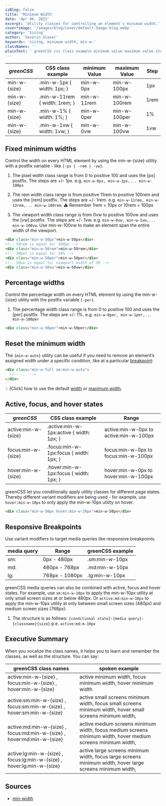 ```yaml
---
isBlog: false
title: 'Minimum Width'
date: 'Apr 06. 2022'
excerpt: 'Utility classes for controlling an element`s minimum width.'
cover*image: '/images/blog/cover/default-Image-blog.webp'
category: 'Sizing'
author: 'Severin Glaser'
keywords: 'sizing, minimum width, min-w-'
classNames: ''
plainText: ' greenCSS css class example minimum value maximum value step min-w size min-w-1px width: 1px; min-w-0px min-w-100px 1px min-w size min-w-11rem width: 1rem; min-w-11rem min-w-100rem 1rem min-w size min-w-1% width: 1%; min-w-0per min-w-100per 1% min-w size min-w-1vw width: 1vw; min-w-0vw min-w-100vw 1vw fixed minimum widths control the width on every html element by using the min-w size utility with a postfix variable like ` -px -rem -vw ` 1 the pixel width class range is from 0 to positive 100 and uses the px postfix the steps are + 1px e g `min-w-0px min-w-1px min-w-100px` 2 the rem width class range is from positive 11rem to positive 100rem and uses the rem postfix the steps are + 1rem e g `min-w-11rem min-w-12rem min-w-100rem` ⚠️ remember 1rem = 10px or 10rem = 100px 3 the viewport width class range is from 0vw to positive 100vw and uses the vw postfix the steps are + 1vw e g `min-w-0vw min-w-1vw min-w-100vw` use min-w-100vw to make an element span the entire width of the viewport  percentage widths control the percentage width on every html element by using the min-w size utility with the postfix variable ` -per ` 1 the percentage width class range is from 0 to positive 100 and uses the per postfix the steps are + 1% e g `min-w-0per min-w-1per min-w-100per`  reset the minimum width the ` min-w-auto ` utility can be useful if you need to remove an element’s assigned width under a specific condition like at a particular breakpoint blog responsive-greenCSS-breakpoints :  💡 click how to use the default width docs sizing-width or maximum width docs sizing-maximum-width active focus and hover states greenCSS css class example range active:min-w size active :min-w-1px:active width: 1px; active:min-w-0px to active:min-w-100px focus:min-w size focus :min-w-1px:focus width: 1px; focus:min-w-0px to focus:min-w-100px hover:min-w size hover :min-w-1px:focus width: 1px; hover:min-w-0px to hover:min-w-100px greenCSS let you conditionally apply utility classes for different page states thereby different variant modifiers are being used for example use `hover:min-w-10px` to only apply the min-w-10px utility on hover  responsive breakpoints use variant modifiers to target media queries like responsive breakpoints media query range greenCSS example sm: 0px 480px sm:min-w-10px md: 480px 768px md:min-w-10px lg: 768px 1080px lg:min-w-10px greenCSS media queries can also be combined with active focus and hover states for example use `sm:min-w-10px` to apply the min-w-10px utility at only small screen sizes at or below 480px or `active:md:min-w-10px` to apply the min-w-10px utility at only between small screen sizes 480px and medium screen sizes 768px 1 the structure is as follows: ` conditional state : media query : classname size ` p e `active:md:m-10px` executive summary when you vocalize the class names it helps you to learn and remember the classes as well as the structure you can say: greenCSS class names spoken example active:min-w size focus:min-w size hover:min-w size active minimum width focus minimum width hover minimum width active:sm:min-w size focus:sm:min-w size hover:sm:min-w size active small screens minimum width focus small screens minimum width hover small screens minimum width active:md:min-w size focus:md:min-w size hover:md:min-w size active medium screens minimum width focus medium screens minimum width hover medium screens minimum width active:lg:min-w size focus:lg:min-w size hover:lg:min-w size active large screens minimum width focus large screens minimum width hover large screens minimum width sources min-width https: developer mozilla org en-us docs web css min-width '
---
```


| _greenCSS_    | CSS class example             | minimum Value | maximum Value | Step |
| ------------ | ----------------------------- | ------------- | ------------- | ---- |
| min-w-{size} | .min-w-1px { width: 1px; }    | min-w-0px     | min-w-100px   | 1px  |
| min-w-{size} | .min-w-11rem { width: 1rem; } | min-w-11rem   | min-w-100rem  | 1rem |
| min-w-{size} | .min-w-1% { width: 1%; }      | min-w-0per    | min-w-100per  | 1%   |
| min-w-{size} | .min-w-1vw { width: 1vw; }    | min-w-0vw     | min-w-100vw   | 1vw  |

## Fixed minimum widths

Control the width on every HTML element by using the min-w-{size} utility with a postfix variable - like `{-px | -rem | -vw}`.

1. The pixel width class range is from 0 to positive 100 and uses the [px] postfix. The steps are +/- 1px. e.g. `min-w-0px, min-w-1px,... min-w-100px`

2. The rem width class range is from positive 11rem to positive 100rem and uses the [rem] postfix. The steps are +/- 1rem. e.g. `min-w-11rem, min-w-12rem,... min-w-100rem`. ⚠️ Remember 1rem = 10px or 10rem = 100px

3. The viewport width class range is from 0vw to positive 100vw and uses the [vw] postfix. The steps are +/- 1vw. e.g. `min-w-0vw, min-w-1vw,... min-w-100vw`. Use min-w-100vw to make an element span the entire width of the viewport.

```html
<div class="min-w-50px">min-w-50px</div>
<!-- 50rem is equal to: 500px -->
<div class="min-w-50rem">min-w-50rem</div>
<!-- 50per is equal to: 50% -->
<div class="min-w-50per">min-w-50per</div>
<!-- 50vw is equal to: viewport width of 50 -->
<div class="min-w-50vw">min-w-50vw</div>
```

## Percentage widths

Control the percentage width on every HTML element by using the min-w-{size} utility with the postfix variable `{-per}`.

1. The percentage width class range is from 0 to positive 100 and uses the [per] postfix. The steps are +/- 1%. e.g. `min-w-0per, min-w-1per,... min-w-100per`

```html
<div class="min-w-50per">min-w-50per</div>
```

## Reset the minimum width

The `{min-w-auto}` utility can be useful if you need to remove an element’s assigned width under a specific condition, like at a particular [breakpoint](/blog/responsive-greenCSS-breakpoints):

```html
<div class="min-w-full sm:min-w-auto">
  <!-- ... -->
</div>
```

💡 [Click] how to use the default [width](/docs/sizing-width) or [maximum width](/docs/sizing-maximum-width).

## Active, focus, and hover states

| _greenCSS_           | CSS class example                         | Range                                  |
| ------------------- | ----------------------------------------- | -------------------------------------- |
| active:min-w-{size} | .active\:min-w-1px:active { width: 1px; } | active:min-w-0px to active:min-w-100px |
| focus:min-w-{size}  | .focus\:min-w-1px:focus { width: 1px; }   | focus:min-w-0px to focus:min-w-100px   |
| hover:min-w-{size}  | .hover\:min-w-1px:focus { width: 1px; }   | hover:min-w-0px to hover:min-w-100px   |

greenCSS let you conditionally apply utility classes for different page states. Thereby different variant modifiers are being used - for example, use `hover:min-w-10px` to only apply the min-w-10px utility on hover.

```html
<div class="min-w-50px hover:min-w-20px">min-w-50px</div>
```

## Responsive Breakpoints

Use variant modifiers to target media queries like responsive breakpoints.

| media query | Range          | greenCSS example |
| ----------- | -------------- | --------------- |
| sm:         | 0px - 480px    | .sm:min-w-10px  |
| md:         | 480px - 768px  | .md:min-w-10px  |
| lg:         | 768px - 1080px | .lg:min-w-10px  |

greenCSS media queries can also be combined with active, focus and hover states. For example, use `sm:min-w-10px` to apply the min-w-10px utility at only small screen sizes at or below 480px. Or `active:md:min-w-10px` to apply the min-w-10px utility at only between small screen sizes (480px) and medium screen sizes (768px).

1. The structure is as follows: `{conditional state}:{media query}:{classname}{size}` p.e. `active:md:m-10px`

## Executive Summary

When you vocalize the class names, it helps you to learn and remember the classes, as well as the structure. You can say:

| greenCSS class names                                                    | spoken example                                                                                               |
| ---------------------------------------------------------------------- | ------------------------------------------------------------------------------------------------------------ |
| active:min-w-{size} , focus:min-w-{size} , hover:min-w-{size}          | active minimum width, focus minimum width, hover minimum width                                               |
| active:sm:min-w-{size} , focus:sm:min-w-{size} , hover:sm:min-w-{size} | active small screens minimum width, focus small screens minimum width, hover small screens minimum width,    |
| active:md:min-w-{size} , focus:md:min-w-{size} , hover:md:min-w-{size} | active medium screens minimum width, focus medium screens minimum width, hover medium screens minimum width, |
| active:lg:min-w-{size} , focus:lg:min-w-{size} , hover:lg:min-w-{size} | active large screens minimum width, focus large screens minimum width, hover large screens minimum width,    |

## Sources

- [min-width](https://developer.mozilla.org/en-US/docs/Web/CSS/min-width)

